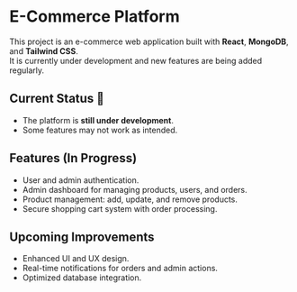 # E-Commerce Platform

This project is an e-commerce web application built with **React**, **MongoDB**, and **Tailwind CSS**.  
It is currently under development and new features are being added regularly.

## Current Status 🚧
- The platform is **still under development**.  
- Some features may not work as intended.  

## Features (In Progress)  
- User and admin authentication.  
- Admin dashboard for managing products, users, and orders.  
- Product management: add, update, and remove products.  
- Secure shopping cart system with order processing.  

## Upcoming Improvements  
- Enhanced UI and UX design.  
- Real-time notifications for orders and admin actions.  
- Optimized database integration.  

